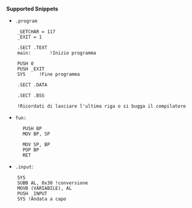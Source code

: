 **Supported Snippets**
* `.program`
```    _PRINTF = 127
    _GETCHAR = 117
    _EXIT = 1

    .SECT .TEXT
    main:		!Inizio programma
      
    PUSH 0
    PUSH _EXIT
    SYS		!Fine programma

    .SECT .DATA
      
    .SECT .BSS
      
    !Ricordati di lasciare l'ultima riga o si bugga il compilatore
```    

* `fun:`
```    fun:
      PUSH BP
      MOV BP, SP
      
      MOV SP, BP
      POP BP
      RET
```    

* `.input`:
```    PUSH _INPUT
    SYS
    SUBB AL, 0x30 !conversione
    MOVB (VARIABILE), AL
    PUSH _INPUT
    SYS !Andata a capo
```    
